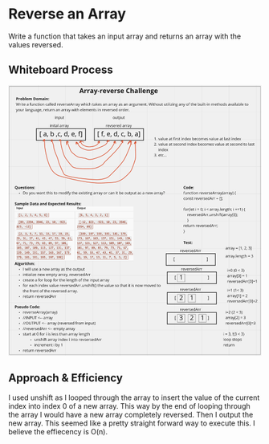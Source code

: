 # Reverse an Array
<!-- Description of the challenge -->
Write a function that takes an input array and returns an array with the values reversed.


## Whiteboard Process
<!-- Embedded whiteboard image -->
![whiteboard image](/javascript/code-challenges/array-reverse/array-reverse.png)
## Approach & Efficiency
<!-- What approach did you take? Discuss Why. What is the Big O space/time for this approach? -->
I used unshift as I looped through the array to insert the value of the current index into index 0 of a new array. This way by the end of looping through the array I would have a new array completely reversed. Then I output the new array. This seemed like a pretty straight forward way to execute this. I believe the effiecency is O(n).